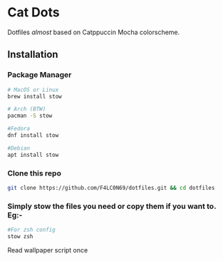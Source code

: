 # Cat Dots

Dotfiles _*almost*_ based on Catppuccin Mocha colorscheme.

## Installation
### Package Manager

```bash
# MacOS or Linux
brew install stow

# Arch (BTW)
pacman -S stow

#Fedora
dnf install stow

#Debian
apt install stow
```

### Clone this repo
```bash
git clone https://github.com/F4LC0N69/dotfiles.git && cd dotfiles
```


### Simply stow the files you need or copy them if you want to. Eg:-

```bash
#For zsh config
stow zsh


```
Read wallpaper script once
